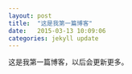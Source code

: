 ```yaml
---
layout: post
title:  "这是我第一篇博客"
date:   2015-03-13 10:09:06
categories: jekyll update
---
```

这是我第一篇博客，以后会更新更多。